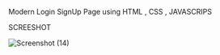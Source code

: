 Modern Login SignUp Page
using HTML , CSS , JAVASCRIPS

SCREESHOT

![Screenshot (14)](https://github.com/techpraveen/Modern-LoginSignUp-Page/assets/95954302/d937fde8-53a4-4ea0-b88e-68cea4807595)
